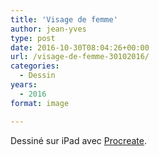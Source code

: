 ```yaml
---
title: 'Visage de femme'
author: jean-yves
type: post
date: 2016-10-30T08:04:26+00:00
url: /visage-de-femme-30102016/
categories:
  - Dessin
years:
  - 2016
format: image

---
```

Dessiné sur iPad avec [Procreate](https://procreate.com/).